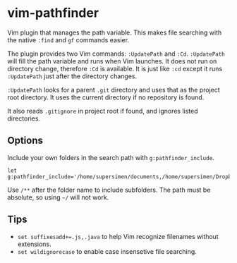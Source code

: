 # vim-pathfinder

Vim plugin that manages the path variable. This makes file searching with the native `:find` and `gf` commands easier.

The plugin provides two Vim commands: `:UpdatePath` and `:Cd`. `:UpdatePath` will fill the path variable and runs when Vim launches. It does not run on directory change, therefore `:Cd` is available. It is just like `:cd` except it runs `:UpdatePath` just after the directory changes.

`:UpdatePath` looks for a parent `.git` directory and uses that as the project root directory. It uses the current directory if no repository is found.

It also reads `.gitignore` in project root if found, and ignores listed directories.


## Options

Include your own folders in the search path with `g:pathfinder_include`.

```shell
let g:pathfinder_include='/home/supersimen/documents,/home/supersimen/Dropbox/**'
```

Use `/**` after the folder name to include subfolders. The path must be absolute, so using `~/` will not work.


## Tips

* `set suffixesadd+=.js,.java` to help Vim recognize filenames without extensions.
* `set wildignorecase` to enable case insensetive file searching.
